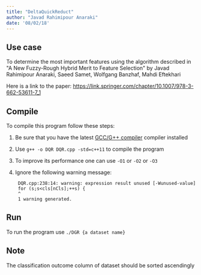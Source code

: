 ```yaml
---
title: "DeltaQuickReduct"
author: "Javad Rahimipour Anaraki"
date: '08/02/18'
---
```


## Use case
To determine the most important features using the algorithm described in "A New Fuzzy-Rough Hybrid Merit to Feature Selection" by Javad Rahimipour Anaraki, Saeed Samet, Wolfgang Banzhaf, Mahdi Eftekhari

Here is a link to the paper: https://link.springer.com/chapter/10.1007/978-3-662-53611-7_1

## Compile
To compile this program follow these steps:

1. Be sure that you have the latest [GCC/G++ compiler](https://gcc.gnu.org/) compiler installed
2. Use `g++ -o DQR DQR.cpp -std=c++11` to compile the program
3. To improve its performance one can use `-O1` or `-O2` or `-O3`
4. Ignore the following warning message:

        DQR.cpp:238:14: warning: expression result unused [-Wunused-value]
        for (s;s<cls[nCls];++s) {
        ^
        1 warning generated.

## Run
To run the program use `./DGR {a dataset name}`

## Note
The classification outcome column of dataset should be sorted ascendingly

